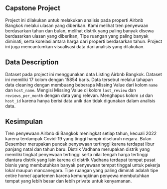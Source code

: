 ## Capstone Project 
Project ini dilakukan untuk melakukan analisis pada properti Airbnb Bangkok melalui ulasan yang diberikan. Kami melihat tren penyewaan berdasarkan tahun dan bulan, melihat distrik yang paling banyak disewa berdasarkan ulasan yang diberikan, Tipe ruangan yang paling banyak diminati, serta korelasi antara harga dari properti berdasarkan tahun. Project ini juga mencantumkan visualisasi data dari analisis yang dilakukan.

## Data Description
Dataset pada project ini menggunakan data Listing Airbnb Bangkok.
Dataset ini memiliki 17 kolom dengan 15854 baris. Data tersebut melalui tahapan data cleaning dengan membuang beberapa Missing Value dari kolom `name` dan `host_name`. Mengisi Missing Value di kolom `last_review` dan `reviews_per_month` dengan data yang relevan. Menghapus kolom `id` dan `host_id` karena hanya berisi data unik dan tidak digunakan dalam analisis data.

## Kesimpulan
Tren penyewaan Airbnb di Bangkok meningkat setiap tahun, kecuali 2022 karena terdampak Covid-19 yang tinggi hampir diseluruh negara. 
Bulan Desember merupakan puncak penyewaan tertinggi karena terdapat libur panjang natal dan tahun baru.
Distrik Vadhana merupakan distrik yang memiliki tingkat penyewaan tertinggi serta nilai tengah harga tertinggi diantara distrik yang lain karena di distrik Vadhana terdapat tempat pusat bisnis yang membutuhkan banyak penyewaan tempat tinggal untuk pekerja lokal maupun mancanegara.
Tipe ruangan yang paling diminati adalah tipe entire home/ apartemen karena kemungkinan penyewa membutuhkan tempat yang lebih besar dan lebih private untuk kenyamanan. 
